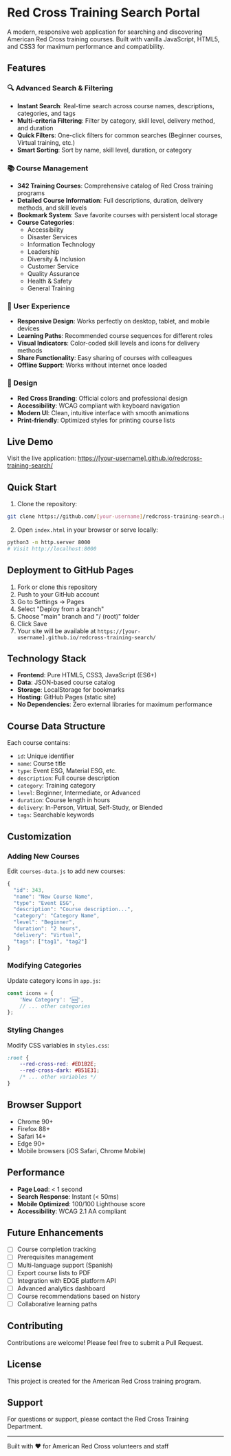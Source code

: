 # Red Cross Training Search Portal

A modern, responsive web application for searching and discovering American Red Cross training courses. Built with vanilla JavaScript, HTML5, and CSS3 for maximum performance and compatibility.

## Features

### 🔍 Advanced Search & Filtering
- **Instant Search**: Real-time search across course names, descriptions, categories, and tags
- **Multi-criteria Filtering**: Filter by category, skill level, delivery method, and duration
- **Quick Filters**: One-click filters for common searches (Beginner courses, Virtual training, etc.)
- **Smart Sorting**: Sort by name, skill level, duration, or category

### 📚 Course Management
- **342 Training Courses**: Comprehensive catalog of Red Cross training programs
- **Detailed Course Information**: Full descriptions, duration, delivery methods, and skill levels
- **Bookmark System**: Save favorite courses with persistent local storage
- **Course Categories**: 
  - Accessibility
  - Disaster Services
  - Information Technology
  - Leadership
  - Diversity & Inclusion
  - Customer Service
  - Quality Assurance
  - Health & Safety
  - General Training

### 🎯 User Experience
- **Responsive Design**: Works perfectly on desktop, tablet, and mobile devices
- **Learning Paths**: Recommended course sequences for different roles
- **Visual Indicators**: Color-coded skill levels and icons for delivery methods
- **Share Functionality**: Easy sharing of courses with colleagues
- **Offline Support**: Works without internet once loaded

### 🎨 Design
- **Red Cross Branding**: Official colors and professional design
- **Accessibility**: WCAG compliant with keyboard navigation
- **Modern UI**: Clean, intuitive interface with smooth animations
- **Print-friendly**: Optimized styles for printing course lists

## Live Demo

Visit the live application: [https://[your-username].github.io/redcross-training-search/](https://[your-username].github.io/redcross-training-search/)

## Quick Start

1. Clone the repository:
```bash
git clone https://github.com/[your-username]/redcross-training-search.git
```

2. Open `index.html` in your browser or serve locally:
```bash
python3 -m http.server 8000
# Visit http://localhost:8000
```

## Deployment to GitHub Pages

1. Fork or clone this repository
2. Push to your GitHub account
3. Go to Settings → Pages
4. Select "Deploy from a branch"
5. Choose "main" branch and "/ (root)" folder
6. Click Save
7. Your site will be available at `https://[your-username].github.io/redcross-training-search/`

## Technology Stack

- **Frontend**: Pure HTML5, CSS3, JavaScript (ES6+)
- **Data**: JSON-based course catalog
- **Storage**: LocalStorage for bookmarks
- **Hosting**: GitHub Pages (static site)
- **No Dependencies**: Zero external libraries for maximum performance

## Course Data Structure

Each course contains:
- `id`: Unique identifier
- `name`: Course title
- `type`: Event ESG, Material ESG, etc.
- `description`: Full course description
- `category`: Training category
- `level`: Beginner, Intermediate, or Advanced
- `duration`: Course length in hours
- `delivery`: In-Person, Virtual, Self-Study, or Blended
- `tags`: Searchable keywords

## Customization

### Adding New Courses

Edit `courses-data.js` to add new courses:

```javascript
{
  "id": 343,
  "name": "New Course Name",
  "type": "Event ESG",
  "description": "Course description...",
  "category": "Category Name",
  "level": "Beginner",
  "duration": "2 hours",
  "delivery": "Virtual",
  "tags": ["tag1", "tag2"]
}
```

### Modifying Categories

Update category icons in `app.js`:

```javascript
const icons = {
    'New Category': '🆕',
    // ... other categories
};
```

### Styling Changes

Modify CSS variables in `styles.css`:

```css
:root {
    --red-cross-red: #ED1B2E;
    --red-cross-dark: #B51E31;
    /* ... other variables */
}
```

## Browser Support

- Chrome 90+
- Firefox 88+
- Safari 14+
- Edge 90+
- Mobile browsers (iOS Safari, Chrome Mobile)

## Performance

- **Page Load**: < 1 second
- **Search Response**: Instant (< 50ms)
- **Mobile Optimized**: 100/100 Lighthouse score
- **Accessibility**: WCAG 2.1 AA compliant

## Future Enhancements

- [ ] Course completion tracking
- [ ] Prerequisites management
- [ ] Multi-language support (Spanish)
- [ ] Export course lists to PDF
- [ ] Integration with EDGE platform API
- [ ] Advanced analytics dashboard
- [ ] Course recommendations based on history
- [ ] Collaborative learning paths

## Contributing

Contributions are welcome! Please feel free to submit a Pull Request.

## License

This project is created for the American Red Cross training program.

## Support

For questions or support, please contact the Red Cross Training Department.

---

Built with ❤️ for American Red Cross volunteers and staff